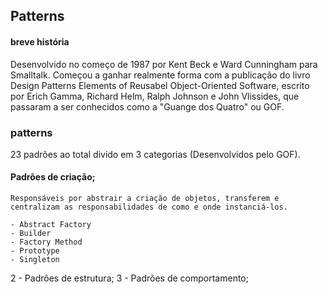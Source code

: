 ## Patterns

#### breve história

Desenvolvido no começo de 1987 por Kent Beck e Ward Cunningham para Smalltalk.
Começou a ganhar realmente forma com a publicação do livro Design Patterns Elements of Reusabel Object-Oriented Software, escrito por Erich Gamma, Richard Helm, Ralph Johnson e John Vlissides, que passaram a ser conhecidos como a "Guange dos Quatro" ou GOF.


### patterns

23 padrões ao total divido em 3 categorias (Desenvolvidos pelo GOF).

#### Padrões de criação;
	Responsáveis por abstrair a criação de objetos, transferem e centralizam as responsabilidades de como e onde instanciá-los.

	- Abstract Factory
	- Builder
	- Factory Method
	- Prototype
	- Singleton
2 - Padrões de estrutura;
3 - Padrões de comportamento;


